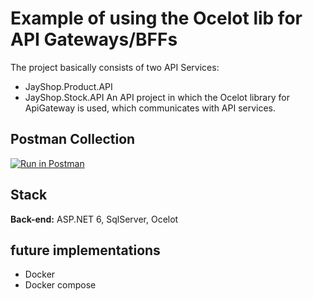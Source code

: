 
# Example of using the Ocelot lib for API Gateways/BFFs

The project basically consists of two API Services:
 - JayShop.Product.API
 - JayShop.Stock.API
An API project in which the Ocelot library for ApiGateway is used, which communicates with API services.

## Postman Collection
[![Run in Postman](https://run.pstmn.io/button.svg)](https://www.postman.com/research-administrator-86212669/workspace/ocelot-jayshop)


## Stack 



**Back-end:** ASP.NET 6, SqlServer, Ocelot


## future implementations

- Docker
- Docker compose
